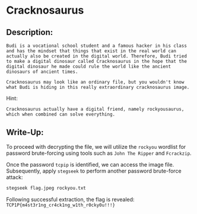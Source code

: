 # Cracknosaurus

## Description:
```
Budi is a vocational school student and a famous hacker in his class and has the mindset that things that exist in the real world can actually also be created in the digital world. Therefore, Budi tried to make a digital dinosaur called Cracknosaurus in the hope that the digital dinosaur he made could rule the world like the ancient dinosaurs of ancient times.

Cracknosaurus may look like an ordinary file, but you wouldn't know what Budi is hiding in this really extraordinary cracknosaurus image.
```

Hint:
```
Cracknosaurus actually have a digital friend, namely rockyousaurus, which when combined can solve everything.
```

## Write-Up:
To proceed with decrypting the file, we will utilize the `rockyou` wordlist for password brute-forcing using tools such as `John The Ripper` and `Fcrackzip`.

Once the password `tcpip` is identified, we can access the image file.
Subsequently, apply `stegseek` to perform another password brute-force attack:
```bash
stegseek flag.jpeg rockyou.txt
```

Following successful extraction, the flag is revealed: `TCP1P{m4st3r1ng_cr4ck1ng_w1th_r0cky0u!!!}`